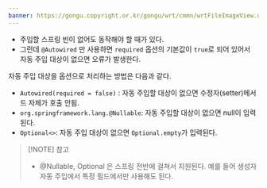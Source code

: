 ```yaml
---
banner: https://gongu.copyright.or.kr/gongu/wrt/cmmn/wrtFileImageView.do?wrtSn=11288959&filePath=L2Rpc2sxL25ld2RhdGEvMjAxNS8wMi9DTFM2OS9OVVJJXzAwMV8wNDQ1X251cmltZWRpYV8yMDE1MTIwMw==&thumbAt=Y&thumbSe=b_tbumb&wrtTy=10006
---
```

- 주입할 스프링 빈이 없어도 동작해야 할 때가 있다. 
- 그런데 `@Autowired` 만 사용하면 `required` 옵션의 기본값이 `true`로 되어 있어서 자동 주입 대상이 없으면 오류가 발생한다. 


자동 주입 대상을 옵션으로 처리하는 방법은 다음과 같다. 
- `Autowired(required = false)` : 자동 주입할 대상이 없으면 수정자(setter)메서드 자체가 호출 안됨.
- `org.springframework.lang.@Nullable`: 자동 주입할 대상이 없으면 null이 입력된다. 
- `Optional<>`: 자동 주입 대상이 없으면 `Optional.empty`가 입력된다. 

>[!NOTE] 참고
> - @Nullable, Optional 은 스프링 전반에 걸쳐서 지원된다. 예를 들어 생성자 자동 주입에서 특정 필드에서만 사용해도 된다. 

